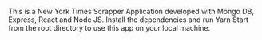 This is a New York Times Scrapper Application developed with Mongo DB, Express, React and Node JS.
Install the dependencies and run Yarn Start from the root directory to use this app on your local machine.
